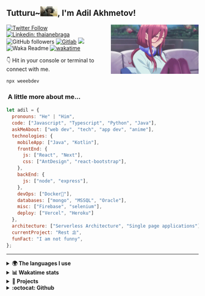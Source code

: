 <h2>Tutturu~<img src="img/tuturu.gif" width="45" alt="">, I'm Adil Akhmetov! <img src="img/miku-dance.gif" width="50" alt=""></h2>
<img align='right' src="img/miku.gif" width="230" alt="">
<a href="https://sdu.edu.kz/"><img src="img/sdu-ahegao.svg" align="right" width="100" alt=""></a>
</em></p>

[![Twitter Follow](https://img.shields.io/twitter/follow/weeebdev?label=Follow)](https://twitter.com/intent/follow?screen_name=weeebdev)
[![Linkedin: thaianebraga](https://img.shields.io/badge/-adildev-blue?style=flat-square&logo=Linkedin&logoColor=white&link=https://www.linkedin.com/in/adildev/)](https://www.linkedin.com/in/adildev/)
![GitHub followers](https://img.shields.io/github/followers/weeebdev?label=Follow&style=flat-square)
[![Gitlab](https://img.shields.io/badge/Gitlab-weeebdev-orange?style=flat-square&logo=gitlab)](https://gitlab.com/weeebdev)
![](https://visitor-badge.glitch.me/badge?page_id=weeebdev.weeebdev)
![Waka Readme](https://github.com/weeebdev/weeebdev/workflows/Waka%20Readme/badge.svg)
[![wakatime](https://wakatime.com/badge/user/1fb6390f-222e-4088-8de8-840ef1443858.svg)](https://wakatime.com/@1fb6390f-222e-4088-8de8-840ef1443858)
<!-- [![Leetcode badge](https://leetcode-badge.chyroc.cn/?name=user3449f)](https://leetcode.com/user3449f/) -->

👇 Hit in your console or terminal to connect with me.

```bash
npx weeebdev
```

### <img src="https://media.giphy.com/media/VgCDAzcKvsR6OM0uWg/giphy.gif" width="50" alt=""> A little more about me...

```javascript
let adil = {
  pronouns: "He" | "Him",
  code: ["Javascript", "Typescript", "Python", "Java"],
  askMeAbout: ["web dev", "tech", "app dev", "anime"],
  technologies: {
    mobileApp: ["Java", "Kotlin"],
    frontEnd: {
      js: ["React", "Next"],
      css: ["AntDesign", "react-bootstrap"],
    },
    backEnd: {
      js: ["node", "express"],
    },
    devOps: ["Docker🐳"],
    databases: ["mongo", "MSSQL", "Oracle"],
    misc: ["Firebase", "selenium"],
    deploy: ["Vercel", "Heroku"]
  },
  architecture: ["Serverless Architecture", "Single page applications"],
  currentProject: "Rest ⛱",
  funFact: "I am not funny",
};
```

---

<details>
  <summary><b>🌍 The languages I use</b></summary>
  <hr>
  
  
| ⏰ Past month | ⌛️ Past Year |
|---|---|
| <a href="https://wakatime.com/@adildev"><img src="https://wakatime.com/share/@adilDev/4ebe423a-b427-4031-b073-d221b9528df7.svg" height="300px"></a> | <a href="https://wakatime.com/@adildev"><img src="https://wakatime.com/share/@adilDev/1b4a30f1-9a7f-47fe-b8d2-0fc90f37fcd3.svg" height="300px"></a> |
</details>

<details>
<summary><b>📊 Wakatime stats</b><br></summary>
<div>
<hr/>

<!--START_SECTION:waka-->
![Code Time](http://img.shields.io/badge/Code%20Time-5%2C345%20hrs%2029%20mins-blue)

![Profile Views](http://img.shields.io/badge/Profile%20Views-0-blue)

![Lines of code](https://img.shields.io/badge/From%20Hello%20World%20I%27ve%20Written-10.2%20million%20lines%20of%20code-blue)

**🐱 My GitHub Data** 

> 📦 1.0 MB Used in GitHub's Storage 
 > 
> 🏆 111 Contributions in the Year 2025
 > 
> 💼 Opted to Hire
 > 
> 📜 65 Public Repositories 
 > 
> 🔑 19 Private Repositories 
 > 
**I'm an Early 🐤** 

```text
🌞 Morning                437 commits         █░░░░░░░░░░░░░░░░░░░░░░░░   04.95 % 
🌆 Daytime                4076 commits        ████████████░░░░░░░░░░░░░   46.13 % 
🌃 Evening                3483 commits        ██████████░░░░░░░░░░░░░░░   39.42 % 
🌙 Night                  839 commits         ██░░░░░░░░░░░░░░░░░░░░░░░   09.50 % 
```
📅 **I'm Most Productive on Tuesday** 

```text
Monday                   1069 commits        ███░░░░░░░░░░░░░░░░░░░░░░   12.10 % 
Tuesday                  2171 commits        ██████░░░░░░░░░░░░░░░░░░░   24.57 % 
Wednesday                1063 commits        ███░░░░░░░░░░░░░░░░░░░░░░   12.03 % 
Thursday                 1201 commits        ███░░░░░░░░░░░░░░░░░░░░░░   13.59 % 
Friday                   537 commits         ██░░░░░░░░░░░░░░░░░░░░░░░   06.08 % 
Saturday                 1004 commits        ███░░░░░░░░░░░░░░░░░░░░░░   11.36 % 
Sunday                   1790 commits        █████░░░░░░░░░░░░░░░░░░░░   20.26 % 
```


📊 **This Week I Spent My Time On** 

```text
🕑︎ Time Zone: Asia/Almaty

💬 Programming Languages: 
Other                    24 hrs 4 mins       ███████████████████░░░░░░   77.06 % 
TypeScript               2 hrs 34 mins       ██░░░░░░░░░░░░░░░░░░░░░░░   08.26 % 
Markdown                 51 mins             █░░░░░░░░░░░░░░░░░░░░░░░░   02.76 % 
Python                   50 mins             █░░░░░░░░░░░░░░░░░░░░░░░░   02.67 % 
YAML                     41 mins             █░░░░░░░░░░░░░░░░░░░░░░░░   02.20 % 

🔥 Editors: 
Chrome                   24 hrs 55 mins      ████████████████████░░░░░   79.76 % 
fish                     3 hrs               ██░░░░░░░░░░░░░░░░░░░░░░░   09.62 % 
VS Code                  2 hrs 22 mins       ██░░░░░░░░░░░░░░░░░░░░░░░   07.60 % 
Neovim                   31 mins             ░░░░░░░░░░░░░░░░░░░░░░░░░   01.69 % 
Obsidian                 23 mins             ░░░░░░░░░░░░░░░░░░░░░░░░░   01.27 % 

🐱‍💻 Projects: 
low-level-design-primer  7 hrs 18 mins       ██████░░░░░░░░░░░░░░░░░░░   23.40 % 
nu-oauth                 4 hrs 40 mins       ████░░░░░░░░░░░░░░░░░░░░░   14.96 % 
Terminal                 4 hrs 4 mins        ███░░░░░░░░░░░░░░░░░░░░░░   13.05 % 
omnivore                 2 hrs 38 mins       ██░░░░░░░░░░░░░░░░░░░░░░░   08.45 % 
ecc                      2 hrs 5 mins        ██░░░░░░░░░░░░░░░░░░░░░░░   06.69 % 

💻 Operating System: 
Mac                      31 hrs 14 mins      █████████████████████████   100.00 % 
```

**I Mostly Code in TypeScript** 

```text
TypeScript               20 repos            █████░░░░░░░░░░░░░░░░░░░░   18.18 % 
JavaScript               14 repos            ███░░░░░░░░░░░░░░░░░░░░░░   12.73 % 
Python                   8 repos             ██░░░░░░░░░░░░░░░░░░░░░░░   07.27 % 
Typst                    2 repos             ░░░░░░░░░░░░░░░░░░░░░░░░░   01.82 % 
C++                      1 repo              ░░░░░░░░░░░░░░░░░░░░░░░░░   00.91 % 
```



**Timeline**

![Lines of Code chart](https://raw.githubusercontent.com/weeebdev/weeebdev/master/assets/bar_graph.png)


 Last Updated on 14/01/2025 01:39:26 UTC
<!--END_SECTION:waka-->
</div>
</details>

<details>
<summary><b>🧾 Projects</b></summary>
<hr>

|Project|Status|
|---|---|
|[![ReadMe Card](https://github-readme-stats.vercel.app/api/pin/?username=weeebdev&repo=waifu.pics&theme=dracula)](https://github.com/weeebdev/waifu.pics)|[![time tracker](https://wakatime.com/badge/github/weeebdev/waifu.pics.svg)](https://wakatime.com/badge/github/weeebdev/waifu.pics)|
|[![ReadMe Card](https://github-readme-stats.vercel.app/api/pin/?username=mentor-ship&repo=mentorship&theme=dracula)](https://github.com/Mentor-ship/Mentorship)|[![time tracker](https://wakatime.com/badge/github/Mentor-ship/Mentorship.svg)](https://wakatime.com/badge/github/Mentor-ship/Mentorship)|
|[![ReadMe Card](https://github-readme-stats.vercel.app/api/pin/?username=masters-and-Abu&repo=tolqyn&theme=dracula)](https://github.com/Masters-and-Abu/Tolqyn)|[![time tracker](https://wakatime.com/badge/github/Masters-and-Abu/Tolqyn.svg)](https://wakatime.com/badge/github/Masters-and-Abu/Tolqyn)|
|[![ReadMe Card](https://github-readme-stats.vercel.app/api/pin/?username=dracula&repo=unigram&theme=dracula)](https://github.com/dracula/unigram)||

</details>

<details>
  <summary><b>:octocat: Github</b></summary>
  <hr>
  <a href="https://sourcekarma.vercel.app/weeebdev"><img src="https://sourcekarma-og.vercel.app/api/weeebdev/github" alt="" align="left"/></a>
  <img src="https://github-readme-stats.vercel.app/api?username=weeebdev&show_icons=true&theme=dracula&hide_title=true&hide_rank=true&count_private=true" align="right"/>
</details>
<div align="center">
  <kbd>
    <img src="https://waifu.now.sh/sfw/hug" alt="">
  </kbd>
</div>
